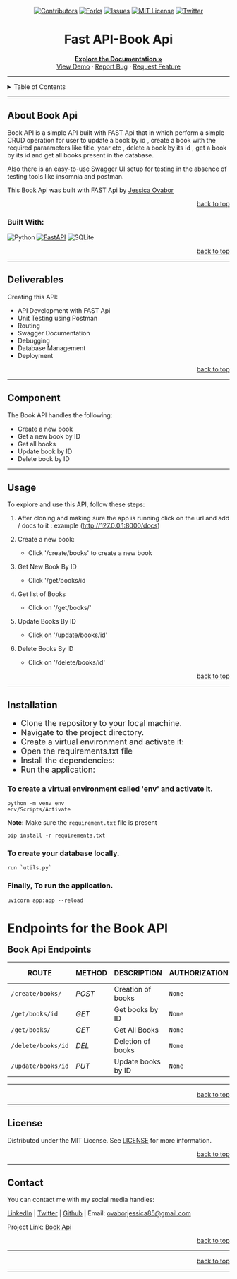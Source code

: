 <!-- Back to Top Navigation Anchor -->
<a name="readme-top"></a>

<!-- Project Shields -->
<div align="center">

  [![Contributors][contributors-shield]][contributors-url]
  [![Forks][forks-shield]][forks-url]
  [![Issues][issues-shield]][issues-url]
  [![MIT License][license-shield]][license-url]
  [![Twitter][twitter-shield]][twitter-url]
</div>

<!-- Project Name -->
<div align="center">
  <h1>Fast API-Book Api</h1>
</div>

<div>
  <p align="center">
    <a href="https://github.com/Jessica-ovabor
/book-api#readme"><strong>Explore the Documentation »</strong></a>
    <br />
    <a href="https://github.com/Jessica-ovabor
/JessiSchool/blob/main/images/student_api_full_page.png">View Demo</a>
    ·
    <a href="https://github.com//Jessica-ovabor
/book-api/issues">Report Bug</a>
    ·
    <a href="https://github.com/Jessica-ovabor
/book-api/issues">Request Feature</a>
  </p>
</div>

---

<!-- Table of Contents -->
<details>
  <summary>Table of Contents</summary>
  <ol>
    <li>
      <a href="#about-book-api">About Book API</a>
      <ul>
        <li><a href="#built-with">Built With</a></li>
        <li><a href="#deliverables">Deliverables</a></li>
        <li><a href="#components">Components</a></li>
        <li><a href="#usage">Usage</a></li>
        <li><a href="#installation">Installation</a></li>
        <li><a href="#endpoints">Endpoint</a></li>
        <li><a href="#license">License/a></li>
        <li><a href="#contact">Contact</a></li>
      </ul>
    </li>

  </ol>
  <p align="right"><a href="#readme-top">back to top</a></p>
</details>

---

<!-- About the Project -->
## About Book Api

Book API is a simple API built with FAST Api that in which perform a simple CRUD operation for user to update a book by id , create a book with the required paraameters like title, year etc , delete a book by its id , get a book by its id and get all books present in the database.

Also there is an easy-to-use Swagger UI setup for testing in the absence of testing tools like insomnia and postman.


This Book Api was built with FAST Api by <a href="https://www.github.com/Jessica-ovabor">Jessica Ovabor</a> 
<p align="right"><a href="#readme-top">back to top</a></p>

### Built With:

![Python][python]
[![FastAPI](https://img.shields.io/badge/FastAPI-005571?style=flat&logo=fastapi&logoColor=white)](https://fastapi.tiangolo.com/)
![SQLite][sqlite]


<p align="right"><a href="#readme-top">back to top</a></p>

---
<!-- Lessons from the Project -->
## Deliverables

Creating this API:
* API Development with FAST Api
* Unit Testing using Postman
* Routing
* Swagger Documentation
* Debugging
* Database Management
* Deployment

<p align="right"><a href="#readme-top">back to top</a></p>

---
<!-- What the API can do -->
## Component

The Book API handles the following:
* Create a new book
* Get a new book by ID
* Get all books
* Update book by ID
* Delete book by ID



---

<!-- GETTING STARTED -->
## Usage

To explore and use this API, follow these steps:

1. After cloning and making sure the app is running click on the url and add / docs to it : example (http://127.0.0.1:8000/docs)

2. Create a new book:
   - Click '/create/books' to create a new book
3. Get New Book By ID
   -  Click '/get/books/id
4. Get list of Books
   - Click on '/get/books/'
5. Update Books By ID
   - Click on '/update/books/id'
6.  Delete Books By ID
    - Click on '/delete/books/id'

  

<p align="right"><a href="#readme-top">back to top</a></p>

---

<!-- Installing this app on your machine locally -->
## Installation

<div></div>
<ul style="font-size:18px;">
    <li>Clone the repository to your local machine.</li>
    <li>Navigate to the project directory.</li>
    <li>Create a virtual environment and activate it:</li>
    <li>Open the requirements.txt file</li>
    <li>Install the dependencies:</li>
    <li>Run the application:</li>
</ul>

### To create a virtual environment called 'env' and activate it.

```console
python -m venv env
env/Scripts/Activate
```

**Note:** Make sure the `requirement.txt` file is present

```console
pip install -r requirements.txt
```

### To create your database locally.

```console
run `utils.py` 

```

### Finally, To run the application.

```console
uvicorn app:app --reload 
```

# Endpoints for the Book  API

<div style="margin-top:8px; margin-bottom:10px; font-size:20px; font-weight:bold;">Book Api Endpoints</div>
<!-- Tables for routing in each models -->

| ROUTE                          | METHOD | DESCRIPTION                                   | AUTHORIZATION          | USER TYPE |
|--------------------------------| ------ |-----------------------------------------------|------------------------|-----------|
| `/create/books/`               | _POST_ |  Creation of books                            |     `None`             | Any       |
| `/get/books/id`                | _GET_  |  Get books by ID                              |    `None`              | Any       |
| `/get/books/  `                | _GET_  |  Get All Books                                |    `None`              | Any       |  
| `/delete/books/id`             | _DEL_  |  Deletion of books                            |     `None`             | Any       |
| `/update/books/id`             | _PUT_  |  Update books by ID                           |    `None`              | Any       |






---



<p align="right"><a href="#readme-top">back to top</a></p>

---

<!-- License -->
## License

Distributed under the MIT License. See <a href="https://github.com/Jessica-ovabor/book-apiblob/main/LICENSE">LICENSE</a> for more information.

<p align="right"><a href="#readme-top">back to top</a></p>

---

<!-- Contact -->
## Contact

You can contact me with my social media handles:

[LinkedIn](https://www.linkedin.com/in/jovabor) | [Twitter](https://twitter.com/jovabor) | [Github](https://github.com/Jessica-ovabor) | Email: ovaborjessica85@gmail.com

Project Link: [Book Api](https://github.com/Jessica-ovabor/book-api)

<p align="right"><a href="#readme-top">back to top</a></p>

---



<p align="right"><a href="#readme-top">back to top</a></p>

---

<!-- Markdown Links & Images -->
[contributors-shield]: https://img.shields.io/github/contributors/Oluwatemmy/Student-Management-API.svg?style=for-the-badge
[contributors-url]: https://github.com/Oluwatemmy/Student-Management-API/graphs/contributors
[forks-shield]: https://img.shields.io/github/forks/Oluwatemmy/Student-Management-API.svg?style=for-the-badge
[forks-url]: https://github.com/Oluwatemmy/Student-Management-API/network/members
[issues-shield]: https://img.shields.io/github/issues/Jessica-ovabor/JessiSchool.svg?style=for-the-badge
[issues-url]: https://github.com/Jessica-ovabor/BOOK-API/issues
[license-shield]: https://img.shields.io/github/license/Jessica-ovabor/JessiSchool.svg?style=for-the-badge
[license-url]: https://github.com/Jessica-ovabor/JessiSchool-API/blob/main/LICENSE
[twitter-shield]: https://img.shields.io/badge/-@jovabor-1ca0f1?style=for-the-badge&logo=twitter&logoColor=white&link=https://twitter.com/ze_austin
[twitter-url]: https://twitter.com/jovabor

[python]: https://img.shields.io/badge/python-3670A0?style=for-the-badge&logo=python&logoColor=ffdd54



[sqlite]: https://img.shields.io/badge/sqlite-%2307405e.svg?style=for-the-badge&logo=sqlite&logoColor=white!(https://user-images.githubusercontent.com/74324460/226195821-80565e9c-bc4a-450b-8f5f-aa2e4535ba83.png)
